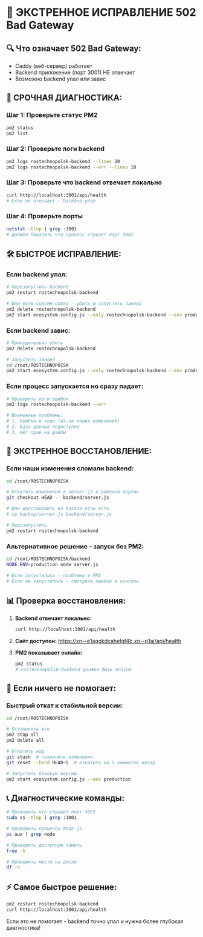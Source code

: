 # 🚨 ЭКСТРЕННОЕ ИСПРАВЛЕНИЕ 502 Bad Gateway

## 🔍 Что означает 502 Bad Gateway:
- Caddy (веб-сервер) работает
- Backend приложение (порт 3001) НЕ отвечает
- Возможно backend упал или завис

## 🚀 СРОЧНАЯ ДИАГНОСТИКА:

### Шаг 1: Проверьте статус PM2
```bash
pm2 status
pm2 list
```

### Шаг 2: Проверьте логи backend
```bash
pm2 logs rostechnopolsk-backend --lines 20
pm2 logs rostechnopolsk-backend --err --lines 10
```

### Шаг 3: Проверьте что backend отвечает локально
```bash
curl http://localhost:3001/api/health
# Если не отвечает - backend упал
```

### Шаг 4: Проверьте порты
```bash
netstat -tlnp | grep :3001
# Должен показать что процесс слушает порт 3001
```

## 🛠️ БЫСТРОЕ ИСПРАВЛЕНИЕ:

### Если backend упал:
```bash
# Перезапустить backend
pm2 restart rostechnopolsk-backend

# Или если совсем плохо - убить и запустить заново
pm2 delete rostechnopolsk-backend
pm2 start ecosystem.config.js --only rostechnopolsk-backend --env production
```

### Если backend завис:
```bash
# Принудительно убить
pm2 delete rostechnopolsk-backend

# Запустить заново
cd /root/ROSTECHNOPOISK
pm2 start ecosystem.config.js --only rostechnopolsk-backend --env production
```

### Если процесс запускается но сразу падает:
```bash
# Проверить логи ошибок
pm2 logs rostechnopolsk-backend --err

# Возможные проблемы:
# 1. Ошибка в коде (из-за наших изменений)
# 2. База данных недоступна
# 3. Нет прав на файлы
```

## 🔧 ЭКСТРЕННОЕ ВОССТАНОВЛЕНИЕ:

### Если наши изменения сломали backend:

```bash
cd /root/ROSTECHNOPOISK

# Откатить изменения в server.js к рабочей версии
git checkout HEAD -- backend/server.js

# Или восстановить из бэкапа если есть
# cp backup/server.js backend/server.js

# Перезапустить
pm2 restart rostechnopolsk-backend
```

### Альтернативное решение - запуск без PM2:
```bash
cd /root/ROSTECHNOPOISK/backend
NODE_ENV=production node server.js

# Если запустилось - проблема в PM2
# Если не запустилось - смотрите ошибки в консоли
```

## 📊 Проверка восстановления:

1. **Backend отвечает локально:**
   ```bash
   curl http://localhost:3001/api/health
   ```

2. **Сайт доступен:**
   https://xn--e1aggkdcahelgf4b.xn--p1ai/api/health

3. **PM2 показывает онлайн:**
   ```bash
   pm2 status
   # rostechnopolsk-backend должен быть online
   ```

## 🚨 Если ничего не помогает:

### Быстрый откат к стабильной версии:
```bash
cd /root/ROSTECHNOPOISK

# Остановить все
pm2 stop all
pm2 delete all

# Откатить код
git stash  # сохранить изменения
git reset --hard HEAD~5  # откатить на 5 коммитов назад

# Запустить базовую версию
pm2 start ecosystem.config.js --env production
```

## 📞 Диагностические команды:

```bash
# Проверить что слушает порт 3001
sudo ss -tlnp | grep :3001

# Проверить процессы Node.js
ps aux | grep node

# Проверить доступную память
free -h

# Проверить место на диске
df -h
```

## ⚡ Самое быстрое решение:

```bash
pm2 restart rostechnopolsk-backend
curl http://localhost:3001/api/health
```

Если это не помогает - backend точно упал и нужна более глубокая диагностика!
